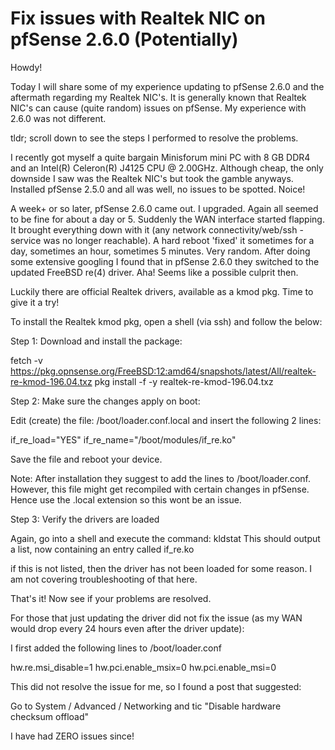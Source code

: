 # Fix issues with Realtek NIC on pfSense 2.6.0 (Potentially)
Howdy!

Today I will share some of my experience updating to pfSense 2.6.0 and the aftermath regarding my Realtek NIC's. It is generally known that Realtek NIC's can cause (quite random) issues on pfSense. My experience with 2.6.0 was not different.

tldr; scroll down to see the steps I performed to resolve the problems.

I recently got myself a quite bargain Minisforum mini PC with 8 GB DDR4 and an Intel(R) Celeron(R) J4125 CPU @ 2.00GHz. Although cheap, the only downside I saw was the Realtek NIC's but took the gamble anyways. Installed pfSense 2.5.0 and all was well, no issues to be spotted. Noice!

A week+ or so later, pfSense 2.6.0 came out. I upgraded. Again all seemed to be fine for about a day or 5. Suddenly the WAN interface started flapping. It brought everything down with it (any network connectivity/web/ssh -service was no longer reachable). A hard reboot 'fixed' it sometimes for a day, sometimes an hour, sometimes 5 minutes. Very random. After doing some extensive googling I found that in pfSense 2.6.0 they switched to the updated FreeBSD re(4) driver. Aha! Seems like a possible culprit then.

Luckily there are official Realtek drivers, available as a kmod pkg. Time to give it a try!

To install the Realtek kmod pkg, open a shell (via ssh) and follow the below:

Step 1: Download and install the package:

fetch -v https://pkg.opnsense.org/FreeBSD:12:amd64/snapshots/latest/All/realtek-re-kmod-196.04.txz
pkg install -f -y realtek-re-kmod-196.04.txz

Step 2: Make sure the changes apply on boot:

Edit (create) the file: /boot/loader.conf.local and insert the following 2 lines:

if_re_load="YES"
if_re_name="/boot/modules/if_re.ko"

Save the file and reboot your device.

Note: After installation they suggest to add the lines to /boot/loader.conf. However, this file might get recompiled with certain changes in pfSense. Hence use the .local extension so this wont be an issue.

Step 3: Verify the drivers are loaded

Again, go into a shell and execute the command: kldstat
This should output a list, now containing an entry called if_re.ko

if this is not listed, then the driver has not been loaded for some reason. I am not covering troubleshooting of that here.

That's it! Now see if your problems are resolved.

For those that just updating the driver did not fix the issue (as my WAN would drop every 24 hours even after the driver update):

I first added the following lines to /boot/loader.conf

hw.re.msi_disable=1
hw.pci.enable_msix=0
hw.pci.enable_msi=0

This did not resolve the issue for me, so I found a post that suggested:

Go to System / Advanced / Networking and tic "Disable hardware checksum offload"

I have had ZERO issues since!
